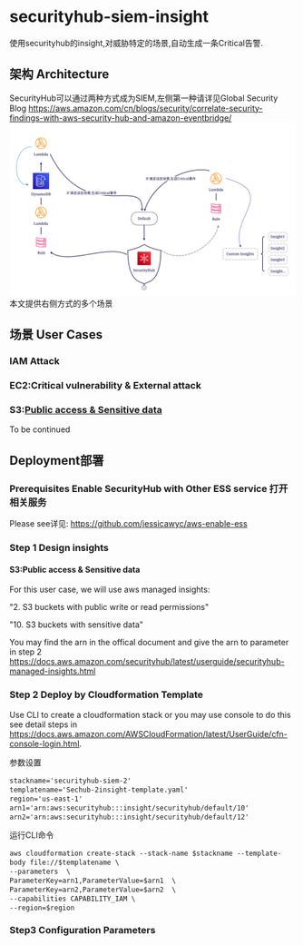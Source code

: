 # securityhub-siem-insight
使用securityhub的insight,对威胁特定的场景,自动生成一条Critical告警.
## 架构 Architecture
SecurityHub可以通过两种方式成为SIEM,左侧第一种请详见Global Security Blog
https://aws.amazon.com/cn/blogs/security/correlate-security-findings-with-aws-security-hub-and-amazon-eventbridge/
![arch](/SIEM-2-Architecture.png)
本文提供右侧方式的多个场景
## 场景 User Cases
### IAM Attack
### EC2:Critical vulnerability & External attack
### S3:[Public access & Sensitive data](/s3/Readme.md)
To be continued

## Deployment部署
### Prerequisites Enable SecurityHub with Other ESS service 打开相关服务
Please see详见: https://github.com/jessicawyc/aws-enable-ess

### Step 1 Design insights
#### S3:Public access & Sensitive data
For this user case, we  will use aws managed insights:

  "2. S3 buckets with public write or read permissions"

  "10. S3 buckets with sensitive data"

You may find the arn in the offical document and give the arn to parameter in step 2
https://docs.aws.amazon.com/securityhub/latest/userguide/securityhub-managed-insights.html



### Step 2 Deploy by Cloudformation Template
Use CLI to create a cloudformation stack or you may use console to do this see detail steps in https://docs.aws.amazon.com/AWSCloudFormation/latest/UserGuide/cfn-console-login.html.

参数设置
```
stackname='securityhub-siem-2'
templatename='Sechub-2insight-template.yaml'
region='us-east-1'
arn1='arn:aws:securityhub:::insight/securityhub/default/10'
arn2='arn:aws:securityhub:::insight/securityhub/default/12'
```
运行CLI命令

```
aws cloudformation create-stack --stack-name $stackname --template-body file://$templatename \
--parameters  \
ParameterKey=arn1,ParameterValue=$arn1  \
ParameterKey=arn2,ParameterValue=$arn2  \
--capabilities CAPABILITY_IAM \
--region=$region
```
### Step3 Configuration Parameters

